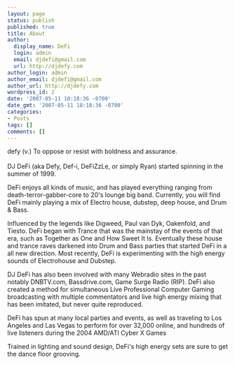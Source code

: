 ```yaml
---
layout: page
status: publish
published: true
title: About
author:
  display_name: DeFi
  login: admin
  email: djdefi@gmail.com
  url: http://djdefy.com
author_login: admin
author_email: djdefi@gmail.com
author_url: http://djdefy.com
wordpress_id: 2
date: '2007-05-11 10:18:36 -0700'
date_gmt: '2007-05-11 18:18:36 -0700'
categories:
- Posts
tags: []
comments: []
---
```

defy
(v.)
To oppose or resist with boldness and assurance.<br><br />
DJ DeFi (aka Defy, Def-i, DeFiZzLe, or simply Ryan) started spinning in the summer of 1999.</p>
<p>DeFi enjoys all kinds of music, and has played everything ranging from death-terror-gabber-core to 20's lounge big band. Currently, you will find DeFi mainly playing a mix of Electro house, dubstep, deep house, and Drum & Bass. </p>
<p>Influenced by the legends like Digweed, Paul van Dyk, Oakenfold, and Tiesto. DeFi began with Trance that was the mainstay of the events of that era, such as Together as One and How Sweet It Is. Eventually these house and trance raves darkened into Drum and Bass parties that started DeFi in a all new direction. Most recently, DeFi is experimenting with the high energy sounds of Electrohouse and Dubstep.   </p>
<p>DJ DeFi has also been involved with many Webradio sites in the past notably DNBTV.com, Bassdrive.com, Game Surge Radio (RIP). DeFi also created a method for simultaneous Live Professional Computer Gaming broadcasting with multiple commentators and live high energy mixing that has been imitated, but never quite reproduced. </p>
<p>DeFi has spun at many local parties and events, as well as traveling to Los Angeles and Las Vegas to perform for over 32,000 online, and hundreds of live listeners during the 2004 AMD&#47;ATI Cyber X Games</p>
<p>Trained in lighting and sound design, DeFi's high energy sets are sure to get the dance floor grooving.</p>
